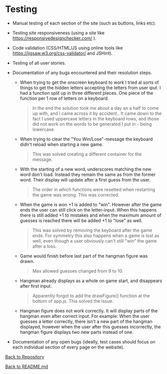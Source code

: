 # Testing

- Manual testing of each section of the site (such as buttons, links etc).

- Testing site responsiveness (using a site like https://responsivedesignchecker.com/  ). 

- Code validation (CSS/HTML/JS using online tools like https://jigsaw.w3.org/css-validator/ and JSHint).

- Testing of all user stories.

- Documentation of any bugs encountered and their resolution steps. 
    - When trying to get the onscreen keyboard to work I tried al sorts of things to get the hidden letters accepting the letters from user iput. I had a function split up in three different pieces. One piece of the function per 1 row of letters on a keyboard. 
        > In the end the solution took me about a day an a half to come up with, and I came across it by accident.. It came down to the fact I used  uppercase letters in the keyboard rows, and those did not work on the words to be generated I put in - being lowercase.

    - When trying to clear the "You Win/Lose"-message the keyboard didn't reload when starting a new game. 
        > This was solved creating a different container for the message.

    - With the starting of a new word, underscores matching the new word don't load. Instead they remain the same as from the former word. Their display will update after a first guess from the user.
        > The order in which functions were resetted when restarting the game was wrong. This was corrected.

    - When the game is won +1 is added to "win". However after the game ends the user can still click on the letter-input. When this happens there is still added +1 to mistakes and when the maximum amount of guesses is reached there will be added +1 to "lose" as well.
        > This was solved by removing the keyboard after the game ends. For symmetry this also happens when a game is lost as well, even though a user obviously can't still "win" the game after a loss.

    - Game would finish before last part of the hangman figure was drawn.
        > Max allowed guesses changed from 9 to 10.

    - Hangman already displays as a whole on game start, and disappears after first input.
        > Apparently forgot to add the drawFigure() function at the bottom of app.js. This solved the issue.

    - Hangman figure does not work correctly. It will display parts of the hangman even after correct input. For example: When the user guesses a letter correctly, there isn't a new part of the hangman displayed, however when the user after this guesses incorrectly, the hangman figure displays two new parts instead of one.

- Documentation of any open bugs (ideally, test cases should focus on each individual section of every page on the website).

[Back to Repository](https://github.com/nowane/Hangman)

[Back to README.md](https://github.com/nowane/Hangman/blob/master/README.md)